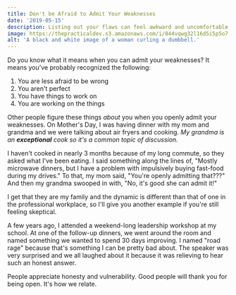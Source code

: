 ```yaml
---
title: Don't be Afraid to Admit Your Weaknesses
date: '2019-05-15'
description: Listing out your flaws can feel awkward and uncomfortable, but guess what? We all have them, so let's bond with that discussion.
image: https://thepracticaldev.s3.amazonaws.com/i/844vqwg32l16d5i5p5o7.jpg
alt: 'A black and white image of a woman curling a dumbbell.'
---
```


Do you know what it means when you can admit your weaknesses? It means you've probably recognized the following:

1. You are less afraid to be wrong
2. You aren't perfect
3. You have things to work on
4. You are working on the things

Other people figure these things _about_ you when you openly admit your weaknesses. On Mother's Day, I was having dinner with my mom and grandma and we were talking about air fryers and cooking. _My grandma is an_ **_exceptional_** _cook so it's a common topic of discussion._

I haven't cooked in nearly 3 months because of my long commute, so they asked what I've been eating. I said something along the lines of, "Mostly microwave dinners, but I have a problem with impulsively buying fast-food during my drives." To that, my mom said, "You're openly admitting that???" And then my grandma swooped in with, "No, it's good she can admit it!"

I get that they are my family and the dynamic is different than that of one in the professional workplace, so I'll give you another example if you're still feeling skeptical.

A few years ago, I attended a weekend-long leadership workshop at my school. At one of the follow-up dinners, we went around the room and named something we wanted to spend 30 days improving. I named "road rage" because that's something I can be pretty bad about. The speaker was very surprised and we all laughed about it because it was relieving to hear such an honest answer.

People appreciate honesty and vulnerability. Good people will thank you for being open. It's how we relate.
